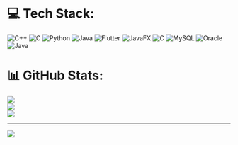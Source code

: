 
# 💻 Tech Stack:
![C++](https://img.shields.io/badge/c++-%2300599C.svg?style=for-the-badge&logo=c%2B%2B&logoColor=white) ![C](https://img.shields.io/badge/c-%2300599C.svg?style=for-the-badge&logo=c&logoColor=white) ![Python](https://img.shields.io/badge/python-3670A0?style=for-the-badge&logo=python&logoColor=ffdd54) ![Java](https://img.shields.io/badge/java-%23ED8B00.svg?style=for-the-badge&logo=openjdk&logoColor=white) ![Flutter](https://img.shields.io/badge/Flutter-%2302569B.svg?style=for-the-badge&logo=Flutter&logoColor=white) ![JavaFX](https://img.shields.io/badge/javafx-%23FF0000.svg?style=for-the-badge&logo=javafx&logoColor=white) ![C](https://img.shields.io/badge/c-%2300599C.svg?style=for-the-badge&logo=c&logoColor=white) ![MySQL](https://img.shields.io/badge/mysql-4479A1.svg?style=for-the-badge&logo=mysql&logoColor=white) ![Oracle](https://img.shields.io/badge/Oracle-F80000?style=for-the-badge&logo=oracle&logoColor=white) ![Java](https://img.shields.io/badge/java-%23ED8B00.svg?style=for-the-badge&logo=openjdk&logoColor=white)
# 📊 GitHub Stats:
![](https://github-readme-stats.vercel.app/api?username=snow-arc&theme=transparent&hide_border=false&include_all_commits=true&count_private=false)<br/>
![](https://nirzak-streak-stats.vercel.app/?user=snow-arc&theme=transparent&hide_border=false)<br/>
![](https://github-readme-stats.vercel.app/api/top-langs/?username=snow-arc&theme=transparent&hide_border=false&include_all_commits=true&count_private=false&layout=compact)

---
[![](https://visitcount.itsvg.in/api?id=snow-arc&icon=2&color=1)](https://visitcount.itsvg.in)






